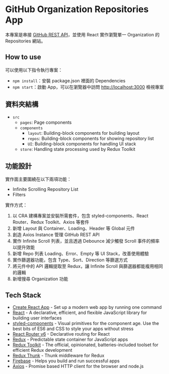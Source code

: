 # GitHub Organization Repositories App

本專案是串接 [GitHub REST API](https://docs.github.com/en/rest)，並使用 React 實作瀏覽單一 Organization 的 Repositories 網站。

## How to use

可以使用以下指令執行專案：

- `npm install`：安裝 package.json 裡面的 Dependencies
- `npm start`：啟動 App，可以在瀏覽器中訪問 [http://localhost:3000](http://localhost:3000) 檢視專案

## 資料夾結構

- `src`
  - `pages`: Page components
  - `components`
    - `layout`: Building-block components for building layout
    - `repos`: Building-block components for showing repository list
    - `UI`: Building-block components for handling UI stack
  - `store`: Handling state processing used by Redux Toolkit

## 功能設計

實作面主要圍繞在以下兩項功能：

- Infinite Scrolling Repository List
- Filters

實作方式：

1. 以 CRA 建構專案並安裝所需套件，包含 styled-components、React Router、Redux Toolkit、Axios 等套件
2. 新增 Layout 與 Container、Loading、Header 等 Global 元件
3. 創造 Axios Instance 管理 GitHub REST API
4. 實作 Infinite Scroll 列表，並且透過 Debounce 減少觸發 Scroll 事件的頻率以提升效能
5. 新增 Repo 列表 Loading、Error、Empty 等 UI Stack，改善使用體驗
6. 實作篩選器功能，包含 Type、Sort、Direction 等篩選方式
7. 將元件中的 API 邏輯提取至 Redux，讓 Infinite Scroll 與篩選器都能複用相同的邏輯
8. 新增搜尋 Organization 功能

## Tech Stack

- [Create React App](https://github.com/facebook/create-react-app) - Set up a modern web app by running one command
- [React](https://github.com/facebook/react/) - A declarative, efficient, and flexible JavaScript library for building user interfaces
- [styled-components](https://github.com/styled-components/styled-components) - Visual primitives for the component age. Use the best bits of ES6 and CSS to style your apps without stress
- [React Router v6](https://github.com/remix-run/react-router) - Declarative routing for React
- [Redux](https://github.com/reduxjs/redux) - Predictable state container for JavaScript apps
- [Redux Toolkit](https://github.com/reduxjs/redux-toolkit) - The official, opinionated, batteries-included toolset for efficient Redux development
- [Redux Thunk](https://github.com/reduxjs/redux-thunk) - Thunk middleware for Redux
- [Firebase](https://firebase.google.com/) - Helps you build and run successful apps
- [Axios](https://github.com/axios/axios) - Promise based HTTP client for the browser and node.js
